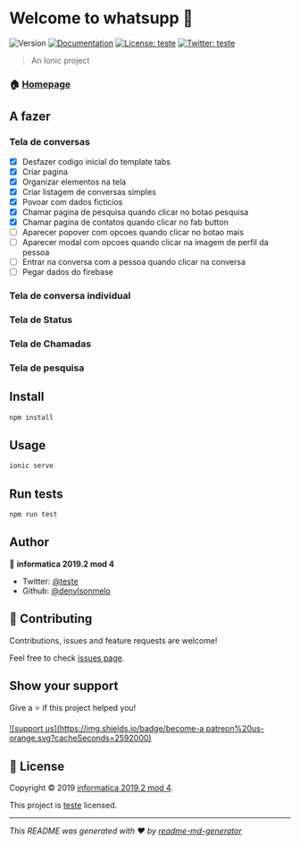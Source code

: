 # Welcome to whatsupp 👋
![Version](https://img.shields.io/badge/version-0.0.1-blue.svg?cacheSeconds=2592000)
[![Documentation](https://img.shields.io/badge/documentation-yes-brightgreen.svg)](url)
[![License: teste](https://img.shields.io/badge/License-teste-yellow.svg)](testeurl)
[![Twitter: teste](https://img.shields.io/twitter/follow/teste.svg?style=social)](https://twitter.com/teste)

> An Ionic project

### 🏠 [Homepage](https://ionicframework.com/)

## A fazer

### Tela de conversas
- [X] Desfazer codigo inicial do template tabs
- [X] Criar pagina
- [X] Organizar elementos na tela
- [X] Criar listagem de conversas simples
- [X] Povoar com dados ficticios
- [X] Chamar pagina de pesquisa quando clicar no botao pesquisa
- [X] Chamar pagina de contatos quando clicar no fab button
- [ ] Aparecer popover com opcoes quando clicar no botao mais
- [ ] Aparecer modal com opcoes quando clicar na imagem de perfil da pessoa
- [ ] Entrar na conversa com a pessoa quando clicar na conversa
- [ ] Pegar dados do firebase

### Tela de conversa individual

### Tela de Status

### Tela de Chamadas

### Tela de pesquisa


## Install

```sh
npm install
```

## Usage

```sh
ionic serve
```

## Run tests

```sh
npm run test
```

## Author

👤 **informatica 2019.2 mod 4**

* Twitter: [@teste](https://twitter.com/teste)
* Github: [@denylsonmelo](https://github.com/denylsonmelo)

## 🤝 Contributing

Contributions, issues and feature requests are welcome!

Feel free to check [issues page](issuesurl).

## Show your support

Give a ⭐️ if this project helped you!

[![support us](https://img.shields.io/badge/become-a patreon%20us-orange.svg?cacheSeconds=2592000)](https://www.patreon.com/teste)


## 📝 License

Copyright © 2019 [informatica 2019.2 mod 4](https://github.com/denylsonmelo).

This project is [teste](testeurl) licensed.

***
_This README was generated with ❤️ by [readme-md-generator](https://github.com/kefranabg/readme-md-generator)_